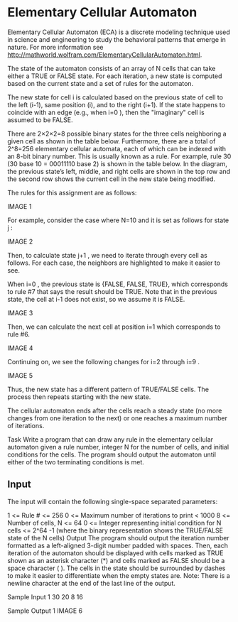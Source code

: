 # Elementary Cellular Automaton

Elementary Cellular Automaton (ECA) is a discrete modeling technique used in science and engineering to study the behavioral patterns that emerge in nature. For more information see http://mathworld.wolfram.com/ElementaryCellularAutomaton.html.

The state of the automaton consists of an array of N cells that can take either a TRUE or FALSE state. For each iteration, a new state is computed based on the current state and a set of rules for the automaton.

The new state for cell i is calculated based on the previous state of cell to the left (i-1), same position (i), and to the right (i+1). If the state happens to coincide with an edge (e.g., when i=0 ), then the "imaginary" cell is assumed to be FALSE.

There are 2×2×2=8 possible binary states for the three cells neighboring a given cell as shown in the table below. Furthermore, there are a total of 2^8=256 elementary cellular automata, each of which can be indexed with an 8-bit binary number. This is usually known as a rule. For example, rule 30 (30 base 10 = 00011110 base 2) is shown in the table below. In the diagram, the previous state’s left, middle, and right cells are shown in the top row and the second row shows the current cell in the new state being modified.

The rules for this assignment are as follows:

IMAGE 1

For example, consider the case where N=10 and it is set as follows for state j :

IMAGE 2

Then, to calculate state j+1 , we need to iterate through every cell as follows. For each case, the neighbors are highlighted to make it easier to see.

When i=0 , the previous state is {FALSE, FALSE, TRUE}, which corresponds to rule #7 that says the result should be TRUE. Note that in the previous state, the cell at i-1 does not exist, so we assume it is FALSE.

IMAGE 3

Then, we can calculate the next cell at position i=1 which corresponds to rule #6.

IMAGE 4

Continuing on, we see the following changes for i=2 through i=9 .

IMAGE 5

Thus, the new state has a different pattern of TRUE/FALSE cells. The process then repeats starting with the new state.

The cellular automaton ends after the cells reach a steady state (no more changes from one iteration to the next) or one reaches a maximum number of iterations.

Task
Write a program that can draw any rule in the elementary cellular automaton given a rule number, integer N for the number of cells, and initial conditions for the cells. The program should output the automaton until either of the two terminating conditions is met.

## Input
The input will contain the following single-space separated parameters:

1 <= Rule # <= 256
0 <= Maximum number of iterations to print < 1000
8 <= Number of cells, N <= 64
0 <= Integer representing initial condition for N cells <= 2^64 -1 
(where the binary representation shows the TRUE/FALSE state of the N cells)
Output
The program should output the iteration number formatted as a left-aligned 3-digit number padded with spaces. Then, each iteration of the automaton should be displayed with cells marked as TRUE shown as an asterisk character (*) and cells marked as FALSE should be a space character ( ). The cells in the state should be surrounded by dashes to make it easier to differentiate when the empty states are. 
Note: There is a newline character at the end of the last line of the output.

Sample Input 1
30 20 8 16

Sample Output 1
IMAGE 6
